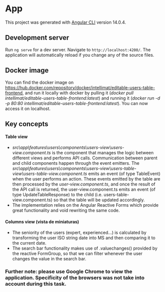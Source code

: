 # App

This project was generated with [Angular CLI](https://github.com/angular/angular-cli) version 14.0.4.

## Development server

Run `ng serve` for a dev server. Navigate to `http://localhost:4200/`. The application will automatically reload if you change any of the source files.

## Docker image

You can find the docker image on https://hub.docker.com/repository/docker/intellimat/editable-users-table-frontend, and run it locally with docker by 
pulling it (_docker pull intellimat/editable-users-table-frontend:latest_) and running it (_docker run -d -p 80:80 intellimat/editable-users-table-frontend:latest_).
You can now access it on localhost.

## Key concepts
#### Table view
- _src\app\features\users\components\users-view\users-view.component.ts_ is the component that manages the logic between different views and performs API calls. Communication between parent and child components happen through the event emitters. The _src\app\features\users\components\users-view\users-table-view\users-table-view.component.ts_ emits an event (of type TableEvent) when the user performs an action. These events emitted by the table are then processed by the _user-view.component.ts_, and once the result of the API call is returned, the user-view.component.ts emits an event (of type UpdateTableResponse) to the child (i.e. users-table-view.component.ts) so that the table will be updated accordingly.
- The implementation relies on the Angular Reactive Forms which provide great functionality and void rewriting the same code.
#### Columns view (vista de miniaturas)
- The seniority of the users (expert, experienced...) is calculated by transforming the user ISO string date into MS and then comparing it to the current date. 
- The search bar functionality makes use of .valuechanges() provided by the reactive FormGroup, so that we can filter whenever the user changes the value in the search bar.

### Further note: please use Google Chrome to view the application. Specificity of the browsers was not take into account during this task.

